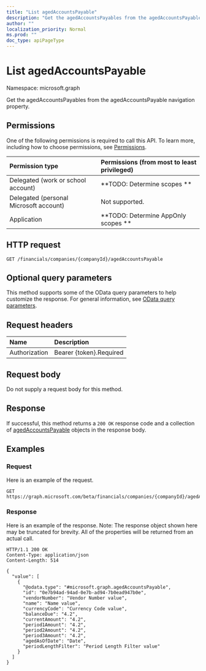 ```yaml
---
title: "List agedAccountsPayable"
description: "Get the agedAccountsPayables from the agedAccountsPayable navigation property."
author: ""
localization_priority: Normal
ms.prod: ""
doc_type: apiPageType
---
```


# List agedAccountsPayable

Namespace: microsoft.graph

Get the agedAccountsPayables from the agedAccountsPayable navigation property.

## Permissions
One of the following permissions is required to call this API. To learn more, including how to choose permissions, see [Permissions](/concepts/permissions-reference.md).

|Permission type|Permissions (from most to least privileged)|
|:---|:---|
|Delegated (work or school account)|**TODO: Determine scopes **|
|Delegated (personal Microsoft account)|Not supported.|
|Application|**TODO: Determine AppOnly scopes **|

## HTTP request
<!-- {
  "blockType": "ignored"
}
-->
``` http
GET /financials/companies/{companyId}/agedAccountsPayable
```

## Optional query parameters
This method supports some of the OData query parameters to help customize the response. For general information, see [OData query parameters](/graph/query-parameters).

## Request headers
|Name|Description|
|:---|:---|
|Authorization|Bearer {token}.Required|

## Request body
Do not supply a request body for this method.

## Response
If successful, this method returns a `200 OK` response code and a collection of [agedAccountsPayable](../resources/agedaccountspayable.md) objects in the response body.

## Examples

### Request
Here is an example of the request.
<!-- {
  "blockType": "request",
  "name": "get_agedaccountspayable"
}
-->
``` http
GET https://graph.microsoft.com/beta/financials/companies/{companyId}/agedAccountsPayable
```

### Response
Here is an example of the response. Note: The response object shown here may be truncated for brevity. All of the properties will be returned from an actual call.
<!-- {
  "blockType": "response",
  "truncated": true,
  "@odata.type": "collection(microsoft.graph.agedaccountspayable)"
}
-->
``` http
HTTP/1.1 200 OK
Content-Type: application/json
Content-Length: 514

{
  "value": [
    {
      "@odata.type": "#microsoft.graph.agedAccountsPayable",
      "id": "0e7b94ad-94ad-0e7b-ad94-7b0ead947b0e",
      "vendorNumber": "Vendor Number value",
      "name": "Name value",
      "currencyCode": "Currency Code value",
      "balanceDue": "4.2",
      "currentAmount": "4.2",
      "period1Amount": "4.2",
      "period2Amount": "4.2",
      "period3Amount": "4.2",
      "agedAsOfDate": "Date",
      "periodLengthFilter": "Period Length Filter value"
    }
  ]
}
```

